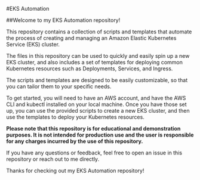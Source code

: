 #EKS Automation

##Welcome to my EKS Automation repository!

This repository contains a collection of scripts and templates that automate the process of creating and managing an Amazon Elastic Kubernetes Service (EKS) cluster.

The files in this repository can be used to quickly and easily spin up a new EKS cluster, and also includes a set of templates for deploying common Kubernetes resources such as Deployments, Services, and Ingress.

The scripts and templates are designed to be easily customizable, so that you can tailor them to your specific needs.

To get started, you will need to have an AWS account, and have the AWS CLI and kubectl installed on your local machine. Once you have those set up, you can use the provided scripts to create a new EKS cluster, and then use the templates to deploy your Kubernetes resources.

<b>Please note that this repository is for educational and demonstration purposes. It is not intended for production use and the user is responsible for any charges incurred by the use of this repository.</b>

If you have any questions or feedback, feel free to open an issue in this repository or reach out to me directly.

Thanks for checking out my EKS Automation repository!
